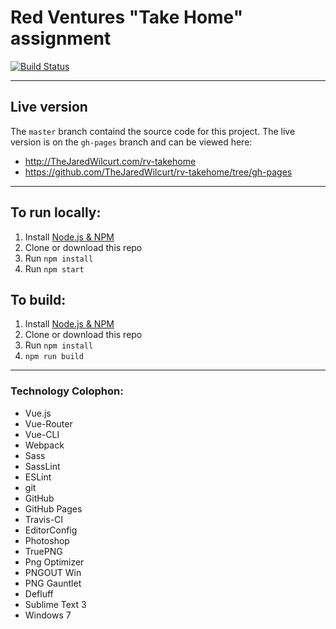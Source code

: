# Red Ventures "Take Home" assignment

[![Build Status](https://travis-ci.org/TheJaredWilcurt/rv-takehome.svg?branch=master)](https://travis-ci.org/TheJaredWilcurt/rv-takehome)

* * *

## Live version

The `master` branch containd the source code for this project. The live version is on the `gh-pages` branch and can be viewed here:

* http://TheJaredWilcurt.com/rv-takehome
* https://github.com/TheJaredWilcurt/rv-takehome/tree/gh-pages

* * *

## To run locally:

1. Install [Node.js & NPM](https://nodejs.org)
1. Clone or download this repo
1. Run `npm install`
1. Run `npm start`

## To build:

1. Install [Node.js & NPM](https://nodejs.org)
1. Clone or download this repo
1. Run `npm install`
1. `npm run build`

* * *

### Technology Colophon:

* Vue.js
* Vue-Router
* Vue-CLI
* Webpack
* Sass
* SassLint
* ESLint
* git
* GitHub
* GitHub Pages
* Travis-CI
* EditorConfig
* Photoshop
* TruePNG
* Png Optimizer
* PNGOUT Win
* PNG Gauntlet
* Defluff
* Sublime Text 3
* Windows 7

